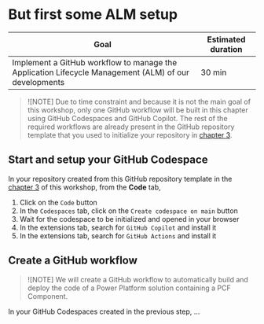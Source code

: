 # But first some ALM setup

| **Goal**                                                                                             | **Estimated duration** |
| ---------------------------------------------------------------------------------------------------- | ---------------------- |
| Implement a GitHub workflow to manage the Application Lifecycle Management (ALM) of our developments | 30 min                 |

> ![NOTE]
> Due to time constraint and because it is not the main goal of this workshop, only one GitHub workflow will be built in this chapter using GitHub Codespaces and GitHub Copilot. The rest of the required workflows are already present in the GitHub repository template that you used to initialize your repository in [chapter 3](./03-InitializeWorkspace.md).

## Start and setup your GitHub Codespace

In your repository created from this GitHub repository template in the [chapter 3](./03-InitializeWorkspace.md) of this workshop, from the **Code** tab,
1. Click on the `Code` button
2. In the `Codespaces` tab, click on the `Create codespace on main` button
3. Wait for the codespace to be initialized and opened in your browser
4. In the extensions tab, search for `GitHub Copilot` and install it
5. In the extensions tab, search for `GitHub Actions` and install it

## Create a GitHub workflow

> ![NOTE]
> We will create a GitHub workflow to automatically build and deploy the code of a Power Platform solution containing a PCF Component.

In your GitHub Codespaces created in the previous step, ...
